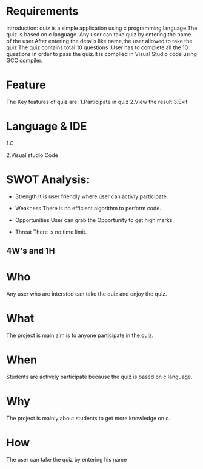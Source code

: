 
# Requirements
Introduction:
quiz is a simple application using c programming language.The quiz is based on c language .Any user can take quiz by entering the name of the user.After entering the details like name,the user allowed to take the quiz.The quiz contains total 10 questions .User has to complete all the 10 questions in order to pass the quiz.It is complied in Visual Studio code using GCC compiler.

# Feature
The Key features of quiz are: 1.Participate in quiz 2.View the result 3.Exit

# Language & IDE
1.C

2.Visual studio Code


# SWOT Analysis:
- Strength
It is user friendly where user can activly participate.

- Weakness
There is no efficient algorithm to perform code.

- Opportunities
User can grab the Opportunity to get high marks.

- Threat
There is no time limit.


## 4W's and 1H

# Who
Any user who are intersted can take the quiz and enjoy the quiz.

# What
The project is main aim is to anyone participate in the quiz.

# When
Students are actively participate because the quiz is based on c language.

# Why
The project is mainly about students to get more knowledge on c.

# How
The user can take the quiz by entering his name










